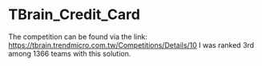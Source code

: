 # TBrain_Credit_Card
The competition can be found via the link: https://tbrain.trendmicro.com.tw/Competitions/Details/10 I was ranked 3rd among 1366 teams with this solution.
